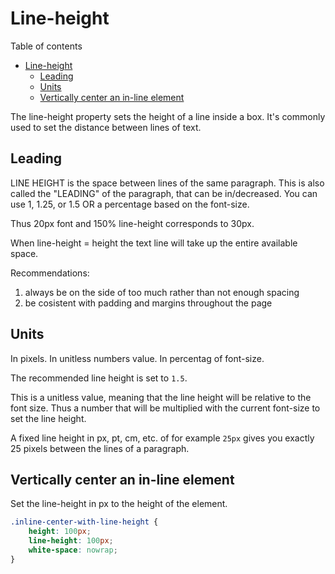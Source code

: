 # Line-height
Table of contents
- [Line-height](#line-height)
	- [Leading](#leading)
	- [Units](#units)
	- [Vertically center an in-line element](#vertically-center-an-in-line-element)

The line-height property sets the height of a line inside a box. It's commonly used to set the distance between lines of text.

## Leading
LINE HEIGHT is the space between lines of the same paragraph. This is also called the "LEADING" of the paragraph, that can be in/decreased. You can use 1, 1.25, or 1.5 OR a percentage based on the font-size. 

Thus 20px font and 150% line-height corresponds to 30px.

When line-height = height the text line will take up the entire available space.

Recommendations: 
1. always be on the side of too much rather than not enough spacing
2. be cosistent with padding and margins throughout the page


## Units
In pixels.
In unitless numbers value.
In percentag of font-size.

The recommended line height is set to `1.5`. 

This is a unitless value, meaning that the line height will be relative to the font size. Thus a number that will be multiplied with the current font-size to set the line height.

A fixed line height in px, pt, cm, etc. of for example `25px` gives you exactly 25 pixels between the lines of a paragraph.


## Vertically center an in-line element
Set the line-height in px to the height of the element.
```CSS
.inline-center-with-line-height {
	height: 100px;
	line-height: 100px;
	white-space: nowrap;
}